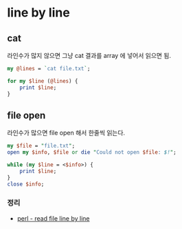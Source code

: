 # line by line

## cat
라인수가 많지 않으면 그냥 cat 결과를 array 에 넣어서 읽으면 됨.
```perl
my @lines = `cat file.txt`;

for my $line (@lines) {
    print $line;
}
```

## file open
라인수가 많으면 file open 해서 한줄씩 읽는다.
```perl
my $file = "file.txt";
open my $info, $file or die "Could not open $file: $!";

while (my $line = <$info>) {
    print $line;
}
close $info;
```

### 정리
* [perl - read file line by line](https://junho85.pe.kr/926)